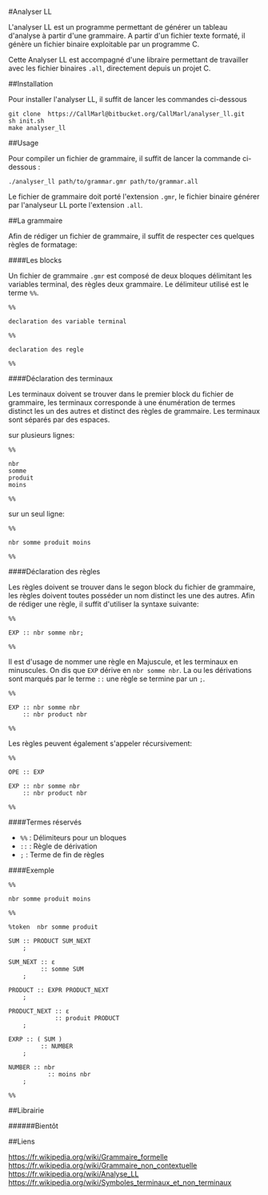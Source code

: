 #Analyser LL

L'analyser LL est un programme permettant de générer un tableau d'analyse à
partir d'une grammaire. A partir d'un fichier texte formaté, il génère un
fichier binaire exploitable par un programme C.

Cette Analyser LL est accompagné d'une libraire permettant de travailler avec
les fichier binaires ```.all```, directement depuis un projet C.


##Installation

Pour installer l'analyser LL, il suffit de lancer les commandes ci-dessous

```
git clone  https://CallMarl@bitbucket.org/CallMarl/analyser_ll.git
sh init.sh
make analyser_ll

```

##Usage

Pour compiler un fichier de grammaire, il suffit de lancer la commande
ci-dessous :

```
./analyser_ll path/to/grammar.gmr path/to/grammar.all

```

Le fichier de grammaire doit porté l'extension ``.gmr``, le fichier binaire
générer par l'analyseur LL porte l'extension ``.all``.

##La grammaire

Afin de rédiger un fichier de grammaire, il suffit de respecter ces quelques
règles de formatage:

####Les blocks

Un fichier de grammaire ``.gmr`` est composé de deux bloques délimitant les
variables terminal, des règles deux grammaire. Le délimiteur utilisé est le
terme ``%%``.

```
%%

declaration des variable terminal

%%

declaration des regle

%%
```

####Déclaration des terminaux

Les terminaux doivent se trouver dans le premier block du fichier de grammaire,
les terminaux corresponde à une énumération de termes distinct les un des autres
et distinct des règles de grammaire. Les terminaux sont séparés par des
espaces.

sur plusieurs lignes:
```
%%

nbr
somme
produit
moins

%%
```

sur un seul ligne:
```
%%

nbr somme produit moins

%%
```

####Déclaration des règles

Les règles doivent se trouver dans le segon block du fichier de grammaire,
les règles doivent toutes posséder un nom distinct les une des autres. Afin
de rédiger une règle, il suffit d'utiliser la syntaxe suivante:

```
%%

EXP :: nbr somme nbr;

%%
```

Il est d'usage de nommer une règle en Majuscule, et les terminaux en minuscules.
On dis que ``EXP`` dérive en ``nbr somme nbr``. La ou les dérivations sont
marqués par le terme ``::`` une règle se termine par un ``;``.

```
%%

EXP :: nbr somme nbr
    :: nbr product nbr

%%
```

Les règles peuvent également s'appeler récursivement:

```
%%

OPE :: EXP

EXP :: nbr somme nbr
    :: nbr product nbr

%%
```

####Termes réservés

  * ``%%`` : Délimiteurs pour un bloques
  * ``::`` : Règle de dérivation
  * ``;`` : Terme de fin de règles

####Exemple

```
%%

nbr somme produit moins

%%

%token	nbr somme produit

SUM :: PRODUCT SUM_NEXT
	;

SUM_NEXT :: ε
         :: somme SUM
	;

PRODUCT :: EXPR PRODUCT_NEXT
	;

PRODUCT_NEXT :: ε
             :: produit PRODUCT
	;

EXRP :: ( SUM )
		 :: NUMBER
	;

NUMBER :: nbr
		   :: moins nbr
	;

%%
```

##Librairie

######Bientôt

##Liens

https://fr.wikipedia.org/wiki/Grammaire_formelle
https://fr.wikipedia.org/wiki/Grammaire_non_contextuelle
https://fr.wikipedia.org/wiki/Analyse_LL
https://fr.wikipedia.org/wiki/Symboles_terminaux_et_non_terminaux
